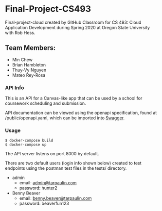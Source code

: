 # Final-Project-CS493

Final-project-cloud created by GitHub Classroom for CS 493: Cloud Application Development during Spring 2020 at Oregon State University with Rob Hess.

## Team Members: 
* Min Chew 
* Brian Hambleton 
* Thuy-Vy Nguyen 
* Mateo Rey-Rosa

### API Info

This is an API for a Canvas-like app that can be used by a school for coursework scheduling and submission. 

API documentation can be viewed using the openapi specification, found at /public/openapi.yaml, which can be imported into [Swagger](https://swagger.io/tools/swagger-editor/).

### Usage

```
$ docker-compose build
$ docker-compose up
```
The API server listens on port 8000 by default.

There are two default users (login info shown below) created to test endpoints using the postman test files in the tests/ directory.

* admin
  * email: admin@tarpaulin.com
  * password: hunter2
* Benny Beaver
  * email: benny.beaver@tarpaulin.com
  * password: beaverfun123

